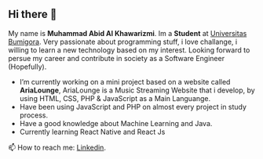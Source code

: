## Hi there 👋

My name is **Muhammad Abid Al Khawarizmi**. Im a **Student** at [Universitas Bumigora](https://universitasbumigora.ac.id). Very passionate about programming stuff, i love challange, i willing to learn a new technology based on my interest. Looking forward to persue my career and contribute in society as a Software Engineer (Hopefully).  

- I’m currently working on a mini project based on a website called **AriaLounge**, AriaLounge is a Music Streaming Website that i develop, by using HTML, CSS, PHP & JavaScript as a Main Languange.
- Have been using JavaScript and PHP on almost every project in study process.
- Have a good knowledge about Machine Learning and Java.
- Currently learning React Native and React Js
  
📫 How to reach me: [Linkedin](https://www.linkedin.com/in/abid-rizmi-a5b37424a/).


